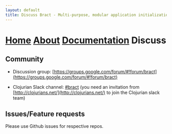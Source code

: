 ```yaml
---
layout: default
title: Discuss Bract - Multi-purpose, modular application initialization framework for Clojure
---
```


# [Home](/index.html)        [About](/about.html)        [Documentation](/documentation.html)        Discuss

## Community

* Discussion group: [https://groups.google.com/forum/#!forum/bract](https://groups.google.com/forum/#!forum/bract)

* Clojurian Slack channel: [#bract](https://clojurians.slack.com/messages/C5YACPD9P) (you need an invitation from [http://clojurians.net/](http://clojurians.net/) to join the Clojurian slack team)


## Issues/Feature requests

Please use Github issues for respective repos.
